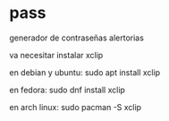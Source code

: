 # pass
generador de contraseñas alertorias

va necesitar instalar xclip

en debian y ubuntu:
sudo apt install xclip

en fedora:
sudo dnf install xclip

en arch linux:
sudo pacman -S xclip

